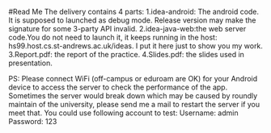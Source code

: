 #Read Me
The delivery contains 4 parts:
1.idea-android: The android code. It is supposed to launched as debug mode. Release version may make the signature for some 3-party API invalid.
2.idea-java-web:the web server code.You do not need to launch it, it keeps running in the host: hs99.host.cs.st-andrews.ac.uk/ideas. I put it here just to show you my work. 
3.Report.pdf: the report of the practice.
4.Slides.pdf: the slides used in presentation.

PS: Please connect WiFi (off-campus or eduroam are OK) for your Android device to access the server to check the performance of the app.
Sometimes the server would break down which may be caused by roundly maintain of the university, please send me a mail to restart the server if you meet that.
You could use following account to test:
Username: admin
Password: 123
